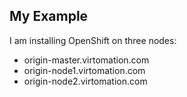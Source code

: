 
## My Example

I am installing OpenShift on three nodes:

- origin-master.virtomation.com
- origin-node1.virtomation.com
- origin-node2.virtomation.com
